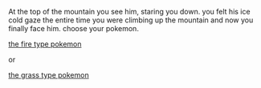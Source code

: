 At the top of the mountain you see him, staring you down.
you felt his ice cold gaze the entire time you were climbing up the mountain
and now you finally face him.
choose your pokemon.

[the fire type pokemon](elite-four.md)

or

[the grass type pokemon](defeated.md)